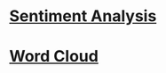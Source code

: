 # [Sentiment Analysis](https://github.com/Beck049/R_basics/tree/main/week3/Sentiment_Analysis)

# [Word Cloud](https://github.com/Beck049/R_basics/tree/main/week3/Word_Cloud)
